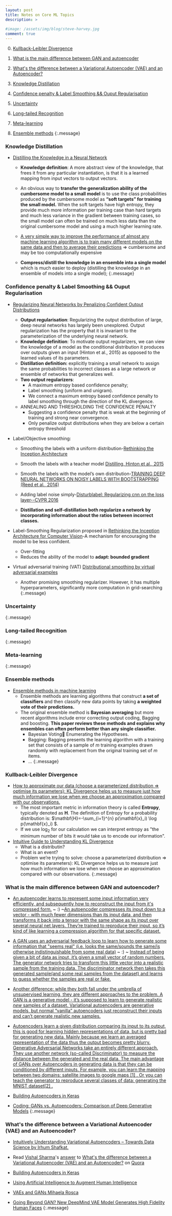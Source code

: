 ```yaml
---
layout: post
title: Notes on Core ML Topics
description: >
  
#image: /assets/img/blog/steve-harvey.jpg
comment: true
---
```




0. [Kullback-Leibler Divergence](#kullback-leibler-divergence)
0. [What is the main difference between GAN and autoencoder](#what-is-the-main-difference-between-gan-and-autoencoder)
0. [What's the difference between a Variational Autoencoder (VAE) and an Autoencoder?](#whats-the-difference-between-a-variational-autoencoder-vae-and-an-autoencoder)

0. [Knowledge Distillation](#knowledge-distillation)
0. [Confidence penalty & Label Smoothing && Ouput Regularisation](#confidence-penalty--label-smoothing--ouput-regularisation)

0. [Uncertainty](#uncertainty)
0. [Long-tailed Recognition](#long-tailed-recognition)
0. [Meta-learning](#meta-learning)
0. [Ensemble methods](#ensemble-methods)
{:.message}


### Knowledge Distillation
* [Distilling the Knowledge in a Neural Network](https://arxiv.org/pdf/1503.02531.pdf)
    * **Knowledge definition**: A more
abstract view of the knowledge, that frees it from any particular instantiation, is that it is a learned mapping from input vectors to output vectors.

    *  An obvious way to **transfer the generalization ability of the cumbersome model to a small model** is
to use the class probabilities produced by the cumbersome model as **“soft targets” for training the
small model.** When the soft targets
have high entropy, they provide much more information per training case than hard targets and much
less variance in the gradient between training cases, so the small model can often be trained on much
less data than the original cumbersome model and using a much higher learning rate.

    * [A very simple way to improve the performance of almost any machine learning
algorithm is to train many different models on the same data and then to average
their predictions](#ensemble-methods) => cumbersome and may be too computationally expensive

    * **Compress/distill the knowledge in an ensemble into a single model** which is much easier to deploy (distilling the knowledge in an ensemble of models into a single model);
{:.message}

### Confidence penalty & Label Smoothing && Ouput Regularisation
* [Regularizing Neural Networks by Penalizing Confident Output Distributions](https://openreview.net/pdf?id=HkCjNI5ex)
    * **Output regularisation**: Regularizing the output distribution of large, deep neural networks has largely been unexplored.  Output regularization has the property that it is invariant
to the parameterization of the underlying neural network.
    * **Knowledge definition**: To motivate output regularizers, we can view the knowledge of a model as the conditional distribution it produces over outputs given an input (Hinton et al., 2015) as opposed to the learned values
of its parameters.
    * **Distillation definition:** explicitly training a small network to assign the same probabilities to incorrect
classes as a large network or ensemble of networks that generalizes well.
    * **Two output regularizers**: 
        * A maximum entropy based confidence penalty;
        * Label smoothing (uniform and unigram). 
        * We connect a maximum entropy based confidence penalty to label smoothing through the direction of the KL divergence.
    * ANNEALING AND THRESHOLDING THE CONFIDENCE PENALTY
        *  Suggesting a confidence penalty
that is weak at the beginning of training and strong near convergence. 
        * Only penalize output distributions when they are below a certain entropy threshold
* Label/Objective smoothing: 
    * Smoothing the labels with a uniform distribution-[Rethinking the Inception Architecture](https://arxiv.org/pdf/1512.00567.pdf)
    
    * Smooth the labels with a teacher model [Distilling, Hinton et al., 2015](https://arxiv.org/pdf/1503.02531.pdf) 
    
    * Smooth the labels with the model’s own distribution-[TRAINING DEEP NEURAL NETWORKS
ON NOISY LABELS WITH BOOTSTRAPPING (Reed et al., 2014)](https://arxiv.org/pdf/1412.6596.pdf)
    
    * Adding label noise simply-[Disturblabel: Regularizing cnn on the loss layer--CVPR 2016](https://www.zpascal.net/cvpr2016/Xie_DisturbLabel_Regularizing_CNN_CVPR_2016_paper.pdf)
    
    * **Distillation and self-distillation both
regularize a network by incorporating information about the ratios between incorrect classes.**

* Label-Smoothing Regularization proposed in [Rethinking the Inception Architecture for Computer Vision](https://arxiv.org/pdf/1512.00567.pdf)-A mechanism for encouraging the model to be less confident.
    * Over-fitting 
    * Reduces the ability of the model to **adapt: bounded gradient**

* Virtual adversarial training (VAT) [Distributional
smoothing by virtual adversarial examples](https://arxiv.org/pdf/1507.00677.pdf)
    * Another promising smoothing regularizer. However, it has multiple hyperparameters, significantly more computation in grid-searching
{:.message}

### Uncertainty
{:.message}

### Long-tailed Recognition
{:.message}

### Meta-learning
{:.message}

### Ensemble methods
* [Ensemble methods in machine learning](http://citeseerx.ist.psu.edu/viewdoc/download;jsessionid=7F08BF5ADDA7E8BB9D5F40EA4241AD81?doi=10.1.1.228.2236&rep=rep1&type=pdf)
    * Ensemble methods are learning algorithms that construct **a set of classifiers** and then classify new data points by taking **a weighted vote of their predictions.** 
    * The original ensemble method is **Bayesian averaging** but more recent algorithms include error correcting output coding, Bagging and boosting. **This paper reviews these methods and explains why ensembles can often perform better than any single classifier.**
        * Bayesian Voting Enumerating the Hypotheses. 
        * Bagging: Bagging presents the learning algorithm with a training set that consists of a sample of $m$ training examples drawn randomly with replacement from the original training set of $m$ items. 
        * ...
{:.message}



### Kullback-Leibler Divergence
 * [How to approximate our data (choose a parameterized distribution => optimise its parameters): KL Divergence helps us to measure just how much information we lose when we choose an approximation compared with our observations.](https://www.countbayesie.com/blog/2017/5/9/kullback-leibler-divergence-explained)
    * The most important metric in information theory is called **Entropy**, typically denoted as $\mathbf{H}$. The definition of Entropy for a probability distribution is: $\mathbf{H}=-\sum_{i=1}^{n} p(\mathbf{x}_i) \log p(\mathbf{x}_i) $.
    * If we use $\log_2$ for our calculation we can interpret entropy as "the minimum number of bits it would take us to encode our information".
* [Intuitive Guide to Understanding KL Divergence](https://towardsdatascience.com/light-on-math-machine-learning-intuitive-guide-to-understanding-kl-divergence-2b382ca2b2a8)
    * What is a distributin?
    * What is an event?
    * Problem we’re trying to solve: choose a parameterized distribution => optimise its parameters): KL Divergence helps us to measure just how much information we lose when we choose an approximation compared with our observations.
{:.message}

### What is the main difference between GAN and autoencoder?
* [An autoencoder learns to represent some input information very efficiently, and subsequently how to reconstruct the input from it's compressed form.](https://datascience.stackexchange.com/a/55094)
    ~ :) ~[An autoencoder compresses its input down to a vector - with much fewer dimensions than its input data, and then transforms it back into a tensor with the same shape as its input over several neural net layers. They’re trained to reproduce their input, so it’s kind of like learning a compression algorithm for that specific dataset.](https://qr.ae/TzM5Mv)
* [A GAN uses an adversarial feedback loop to learn how to generate some information that "seems real" (i.e. looks the same/sounds the same/is otherwise indistinguishable from some real data)](https://datascience.stackexchange.com/a/55094) ~ :) ~ [Instead of being given a bit of data as input, it’s given a small vector of random numbers. The generator network tries to transform this little vector into a realistic sample from the training data. The discriminator network then takes this generated sample(and some real samples from the dataset) and learns to guess whether the samples are real or fake.](https://qr.ae/TzM5Mv)

* [Another difference: while they both fall under the umbrella of unsupervised learning, they are different approaches to the problem. A GAN is a generative model - it’s supposed to learn to generate realistic *new* samples of a dataset. Variational autoencoders are generative models, but normal “vanilla” autoencoders just reconstruct their inputs and can’t generate realistic new samples.](https://qr.ae/TzM5Mv)

* [Autoencoders learn a given distribution comparing its input to its output, this is good for learning hidden representations of data, but is pretty bad for generating new data. Mainly because we learn an averaged representation of the data thus the output becomes pretty blurry.
    Generative Adversarial Networks take an entirely different approach. They use another network (so-called Discriminator) to measure the distance between the generated and the real data.
    The main advantage of GANs over Autoencoders in generating data is that they can be conditioned by different inputs. For example, you can learn the mapping between two domains: satellite images to google maps [1] . Or you can teach the generator to reproduce several classes of data: generating the MNIST dataset[2] .
    ](https://qr.ae/TzMSyS)

    

    
* [ Building Autoencoders in Keras](https://blog.keras.io/building-autoencoders-in-keras.html)
* [Coding: GANs vs. Autoencoders: Comparison of Deep Generative Models](https://towardsdatascience.com/gans-vs-autoencoders-comparison-of-deep-generative-models-985cf15936ea)
{:.message}



### What's the difference between a Variational Autoencoder (VAE) and an Autoencoder?
* [Intuitively Understanding Variational Autoencoders – Towards Data Science by Irhum Shafkat.](https://towardsdatascience.com/intuitively-understanding-variational-autoencoders-1bfe67eb5daf)

* <span class='quora-content-embed' data-name='Whats-the-difference-between-a-Variational-Autoencoder-VAE-and-an-Autoencoder/answer/Vishal-Sharma-154'>Read <a class='quora-content-link' data-width='560' data-height='260' href='https://www.quora.com/Whats-the-difference-between-a-Variational-Autoencoder-VAE-and-an-Autoencoder/answer/Vishal-Sharma-154' data-type='answer' data-id='66853410' data-key='a5099035f08fbac1ed45a4bb7a1c5d2c' load-full-answer='False' data-embed='trhonms'><a href='https://www.quora.com/Vishal-Sharma-154'>Vishal Sharma</a>&#039;s <a href='/Whats-the-difference-between-a-Variational-Autoencoder-VAE-and-an-Autoencoder?top_ans=66853410'>answer</a> to <a href='/Whats-the-difference-between-a-Variational-Autoencoder-VAE-and-an-Autoencoder' ref='canonical'><span class="rendered_qtext">What&#039;s the difference between a Variational Autoencoder (VAE) and an Autoencoder?</span></a></a> on <a href='https://www.quora.com'>Quora</a><script type="text/javascript" src="https://www.quora.com/widgets/content"></script></span>

* [ Building Autoencoders in Keras](https://blog.keras.io/building-autoencoders-in-keras.html)
* [Using Artificial Intelligence to Augment Human Intelligence](https://distill.pub/2017/aia/)
    
* [VAEs and GANs
Mihaela Rosca](http://efrosgans.eecs.berkeley.edu/CVPR18_slides/VAE_GANS_by_Rosca.pdf)
* [Going Beyond GAN? New DeepMind VAE Model Generates High Fidelity Human Faces](https://syncedreview.com/2019/06/06/going-beyond-gan-new-deepmind-vae-model-generates-high-fidelity-human-faces/)
{:.message}
